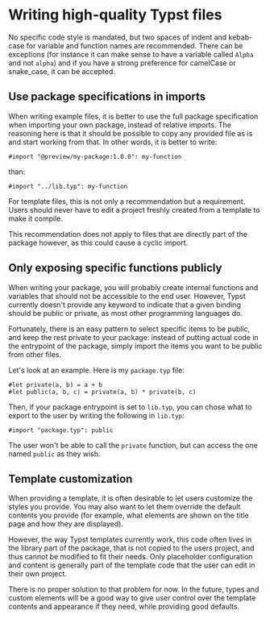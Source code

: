 # Writing high-quality Typst files

No specific code style is mandated, but two spaces of indent and kebab-case for
variable and function names are recommended. There can be exceptions (for
instance it can make sense to have a variable called `Alpha` and not `alpha`)
and if you have a strong preference for camelCase or snake_case, it can be
accepted.

## Use package specifications in imports

When writing example files, it is better to use the full package
specification when importing your own package, instead of relative imports. The
reasoning here is that it should be possible to copy any provided file as is and
start working from that. In other words, it is better to write:

```typ
#import "@preview/my-package:1.0.0": my-function
```

than:

```typ
#import "../lib.typ": my-function
```

For template files, this is not only a recommendation but a requirement. Users
should never have to edit a project freshly created from a template to make it
compile.

This recommendation does not apply to files that are directly part of the package
however, as this could cause a cyclic import.

## Only exposing specific functions publicly

When writing your package, you will probably create internal functions and
variables that should not be accessible to the end user. However, Typst
currently doesn't provide any keyword to indicate that a given binding should be
public or private, as most other programming languages do.

Fortunately, there is an easy pattern to select specific items to be public, and
keep the rest private to your package: instead of putting actual code in the
entrypoint of the package, simply import the items you want to be public from
other files.

Let's look at an example. Here is my `package.typ` file:

```typ
#let private(a, b) = a + b
#let public(a, b, c) = private(a, b) * private(b, c)
```

Then, if your package entrypoint is set to `lib.typ`, you can chose what
to export to the user by writing the following in `lib.typ`:

```typ
#import "package.typ": public
```

The user won't be able to call the `private` function, but can access the one
named `public` as they wish.

## Template customization

When providing a template, it is often desirable to let users customize the
styles you provide. You may also want to let them override the default contents
you provide (for example, what elements are shown on the title page and how they
are displayed).

However, the way Typst templates currently work, this code often lives in the
library part of the package, that is not copied to the users project, and thus
cannot be modified to fit their needs. Only placeholder configuration and
content is generally part of the template code that the user can edit in their
own project.

There is no proper solution to that problem for now. In the future, types
and custom elements will be a good way to give user control over the template
contents and appearance if they need, while providing good defaults.
